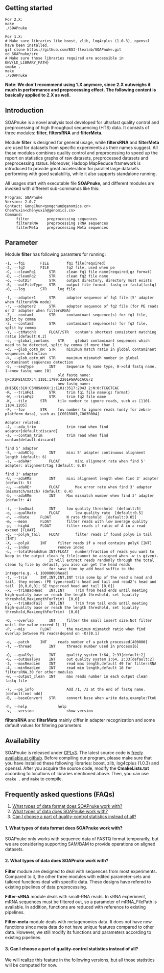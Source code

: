## Getting started	
	For 2.X:
	make
	./SOAPnuke

	For 1.X:
	# Make sure libraries like boost, zlib, log4cplus (1.0.3), openssl have been installed.
	git clone https://github.com/BGI-flexlab/SOAPnuke.git
	cd SOAPnuke/src
	# Make sure those libraries required are accessible in ENV{LD_LIBRARY_PATH}
	cmake .
	make
	./SOAPnuke
	
**Note:
We don't recommend using 1.X anymore, since 2.X outweighs it much in performance and preprocessing effect. The following content is basically applied to 2.X as well.**
	
## Introduction

SOAPnuke is a novel analysis tool developed for ultrafast quality control and preprocessing of high throughput sequencing (HTS) data. It consists of three modules: **filter**, **filtersRNA** and **filterMeta**. 

Module **filter** is designed for general usage, while **filtersRNA** and **filterMeta** are used for datasets from specific experiments as their names suggest. All these modules combines quality control and preprocessing to speed up the report on statistics graphs of raw datasets, preprocessed datasets and preprocessing status. Moreover, Hadoop MapReduce framework is introduced to provide great acceleration for parallel large datasets performing with good scalability, while it also supports standalone running.

All usages start with executable file **SOAPnuke**, and different modules are invoked with different sub-commands like this:

	Program: SOAPnuke
	Version: 2.0.7
	Contact: GongChun<gongchun@genomics.cn>  ChenYuxin<chenyuxin@genomics.cn>
	Command:
         filter        preprocessing sequences
         filtersRNA    preprocessing sRNA sequences
         filterMeta    preprocessing Meta sequences

## Parameter
Module **filter** has following paramters for running:
	
	-1, --fq1		FILE		fq1 file(required)
	-2, --fq2		FILE		fq2 file, used when pe
	-C, --cleanFq1		STR		clean fq1 file name(required,gz format)
	-D, --cleanFq2		STR		clean fq2 file name
	-o, --outDir		STR		output directory, directory must exists
	-8, --outFileType	STR		output file format: fastq or fasta[fastq]
	-0, --log		STR		log file

	-f, --adapter1		STR		adapter sequence of fq1 file (5' adapter when filtersRNA mode)
	-r, --adapter2		STR		adapter sequence of fq2 file (for PE reads or 3' adapter when filtersRNA)
	-Z, --contam1		STR		contaminant sequence(s) for fq1 file, split by comma
	-z, --contam2		STR		contaminant sequence(s) for fq2 file, split by comma
	-Y, --ctMatchR		FLOAT/STR	contam's shortest consistent matching ratio [default:0.2]
	-c, --global_contams	STR		global contaminant sequences which need to be detected, split by comma if more than 1
	-d, --glob_cotm_mR	STR		minimum match ratio in global contaminant sequences detection
	-k, --glob_cotm_mM	STR		maximum mismatch number in global contaminant sequences detection
	-5, --seqType		INT		Sequence fq name type, 0->old fastq name, 1->new fastq name [0]
							old fastq name: @FCD1PB1ACXX:4:1101:1799:2201#GAAGCACG/2
							new fastq name: @HISEQ:310:C5MH9ANXX:1:1101:3517:2043 2:N:0:TCGGTCAC
	-R, --trimFq1		STR		trim fq1 file name(gz format)
	-W, --trimFq2		STR		trim fq2 file name
	-K, --tile		STR		tile number to ignore reads, such as [1101-1104,1205]
	-F, --fov		STR		fov number to ignore reads (only for zebra-platform data), such as [C001R003,C003R004]
	
	Adapter related:
	-J, --ada_trim				trim read when find adapter[default:discard]
	-a, --contam_trim			trim read when find contam[default:discard]
	
	find 5' adapter
	-S, --adaRCtg		INT		mini 5' adapter continuous alignment length (default: 6)
	-s, --adaRAr		FLOAT		mini alignment rate when find 5' adapter: alignment/tag (default: 0.8)
	
	find 3' adapter
	-U, --adaRMa		INT		mini alignment length when find 3' adapter (default: 5)
	-u, --adaREr		FLOAT		Max error rate when find 3' adapter (mismatch/match) (default: 0.4)
	-b, --adaRMm		INT		Max mismatch number when find 3' adapter (default: 4)

	-l, --lowQual		INT		low quality threshold  [default:5]
	-q, --qualRate		FLOAT		low quality rate  [default:0.5]
	-n, --nRate		FLOAT		N rate threshold  [default:0.05]
	-m, --mean		FLOAT		filter reads with low average quality
	-p, --highA		FLOAT		filter reads if ratio of A in a read exceed [FLOAT]
	-g, --polyG_tail	FLOAT		filter reads if found polyG in tail [INT]
	-X, --polyX		INT		filter reads if a read contains polyX [INT]
	-i, --index				remove index
	-L, --totalReadsNum	INT/FLOAT	number/fraction of reads you want to keep in the output clean fq file(cannot be assigned when -w is given).
						It will extract reads randomly through the total clean fq file by default, you also can get the head reads
						for save time by add head suffix to the integer(e.g. -L 10000000head)
	-t, --trim		INT,INT,INT,INT	trim some bp of the read's head and tail, they means: (PE type:read1's head and tail and read2's head and tail  [0,0,0,0]; SE type:read head and tail [0,0])
	-x, --trimBadHead	INT,INT		Trim from head ends until meeting high-quality base or reach the length threshold, set (quality threshold,MaxLengthForTrim)  [0,0]
	-y, --trimBadTail	INT,INT		Trim from tail ends until meeting high-quality base or reach the length threshold, set (quality threshold,MaxLengthForTrim)  [0,0]

	-O, --overlap		INT		filter the small insert size.Not filter until the value exceed 1[-1]
	-P, --mis		FLOAT		the maximum mismatch ratio when find overlap between PE reads(depend on -O)[0.1]

	-e, --patch		INT		reads number of a patch processed[400000]
	-T, --thread		INT		threads number used in process[6]

	-Q, --qualSys		INT		quality system 1:64, 2:33[default:2]
	-G, --outQualSys	INT		out quality system 1:64, 2:33[default:2]
	-3, --maxReadLen	INT		read max length,default 49 for filtersRNA
	-4, --minReadLen	INT		read min length,default 18 for filtersRNA,30 for other modules
	-w, --output_clean	INT		max reads number in each output clean fastq file

	-7, --pe_info				Add /1, /2 at the end of fastq name.[default:not add]
	-B, --baseConvert	STR		convert base when write data,example:TtoU

	-h, --help				help
	-v, --version				show version

**filtersRNA** and **filterMeta**	 mainly differ in adapter recognization and some default values for filtering parameters. 

## Availability

SOAPnuke is released under [GPLv3][1]. The latest source code is [freely
available at github][2]. Before compiling our program, please make sure that you have installed these following libraries: boost, zlib, log4cplus (1.0.3) and openssl. After you acquire the source code, modify the **CmakeLists.txt** according to locations of libraries mentioned above. Then, you can use `cmake .` and `make` to compile.

## Frequently asked questions (FAQs)

1. [What types of data format does SOAPnuke work with?](#dataf)
2. [What types of data does SOAPnuke work with?](#data)
3. [Can I choose a part of quality-control statistics instead of all?](#qcn)

#### <a name="dataf"></a>1. What types of data format does SOAPnuke work with?

SOAPnuke only works with sequence data of FASTQ format temporarily, but we are considering supporting SAM/BAM to provide operations on aligned datasets.

#### <a name="data"></a>2. What types of data does SOAPnuke work with?

**Filter** module are designed to deal with sequences from most experiments. Compared to it, the other three modules with edited parameter-sets and tailored functions deal with specific data. These designs have refered to existing pipelines of data preprocessing.

**Filter-sRNA** module deals with small-RNA reads. In sRNA experiment, mRNA sequences must be filtered out, so a parameter of mRNA_FilePath is available. In addition, functions are reduced with reference to existing pipelines.

**Filter-meta** module deals with metagenomics data. It does not have new functions since meta data do not have unique features compared to other data. However, we still modify its functions and parameters according to existing pipelines.
 
#### <a name="qcn"></a>3. Can I choose a part of quality-control statistics instead of all?

We will realize this feature in the following versions, but all those statistics will be computed for now.
 




[1]: http://en.wikipedia.org/wiki/GNU_General_Public_License
[2]: https://github.com/BGI-flexlab/SOAPnuke
